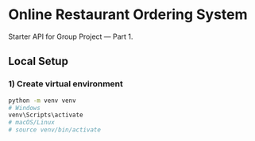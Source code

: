 # Online Restaurant Ordering System

Starter API for Group Project — Part 1.

## Local Setup

### 1) Create virtual environment
```bash
python -m venv venv
# Windows
venv\Scripts\activate
# macOS/Linux
# source venv/bin/activate
